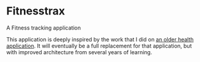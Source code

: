 # Fitnesstrax

A Fitness tracking application

This application is deeply inspired by the work that I did on [an older health application](https://github.com/savannidgerinel/health). It will eventually be a full replacement for that application, but with improved architecture from several years of learning.

